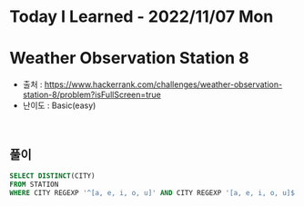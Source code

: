 # Today I Learned - 2022/11/07 Mon

# Weather Observation Station 8
- 출처 : https://www.hackerrank.com/challenges/weather-observation-station-8/problem?isFullScreen=true
- 난이도 : Basic(easy)
<br>

## 풀이
```sql
SELECT DISTINCT(CITY)
FROM STATION
WHERE CITY REGEXP '^[a, e, i, o, u]' AND CITY REGEXP '[a, e, i, o, u]$';
```
